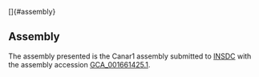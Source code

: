 []{#assembly}

Assembly
--------

The assembly presented is the Canar1 assembly submitted to
[INSDC](http://www.insdc.org) with the assembly accession
[GCA\_001661425.1](http://www.ebi.ac.uk/ena/data/view/GCA_001661425.1).
